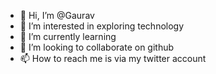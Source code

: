- 👋 Hi, I’m @Gaurav
- 👀 I’m interested in exploring technology
- 🌱 I’m currently learning
- 💞️ I’m looking to collaborate on github
- 📫 How to reach me is via my twitter account

<!---
Garv99S is a ✨ special ✨ repository because its `README.md` (this file) appears on your GitHub profile.
You can click the Preview link to take a look at your changes.
--->
